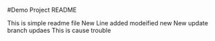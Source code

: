 #Demo Project README

This is simple readme file
New Line added
modeified new
New update branch updaes
This is cause trouble
